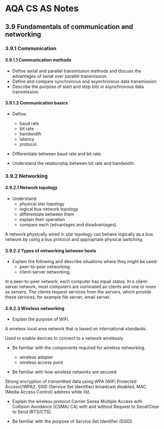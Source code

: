 # AQA CS AS Notes

## 3.9	Fundamentals of communication  and networking 

### 3.9.1 	Communication
#### 3.9.1.1 Communication methods
+ Define serial and parallel transmission methods and discuss the advantages of serial over parallel transmission.
+ Define and compare synchronous and asynchronous data transmission.
+ Describe the purpose of start and stop bits in asynchronous data transmission.



#### 3.9.1.2 Communication basics

+ Define:
	+ baud rate
	+ bit rate
	+ bandwidth
	+ latency 
	+ protocol.

+ Differentiate between baud rate and bit rate.

+ Understand the relationship between bit rate and bandwidth.

### 3.9.2 	Networking

#### 3.9.2.1 Network topology
+ Understand:
	+ physical star topology
	+ logical bus network topology
	+ differentiate between them
	+ explain their operation
	+ compare each (advantages and disadvantages).

A network physically wired in star topology can behave logically as a bus network by using a bus protocol and appropriate physical switching.

#### 3.9.2.2 Types of networking between hosts

+ Explain the following and describe situations where they might be used:
	+ peer-to-peer networking
	+ client-server networking.

In a peer-to-peer network, each computer has equal status. In a client-server network, most computers are nominated as clients and one or more as servers. The clients request services from the servers, which provide these services, for example file server, email server.


#### 3.9.2.3 Wireless networking
+ Explain the purpose of WiFi.

A wireless local area network that is based on
international standards.

Used to enable devices to connect to a network
wirelessly.


+ Be familiar with the components required for wireless networking.
	+ wireless adapter
	+ wireless access point



+ Be familiar with how wireless networks are secured.

Strong encryption of transmitted data using WPA (WiFi Protected Access)/WPA2, SSID (Service Set Identifier) broadcast disabled, MAC (Media Access Control) address white list.

+ Explain the wireless protocol Carrier Sense Multiple Access with Collision Avoidance (CSMA/ CA) with and without Request to Send/Clear to Send (RTS/CTS).

+ Be familiar with the purpose of Service Set Identifier (SSID).


	
